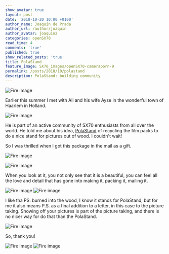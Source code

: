 ```yaml
---
show_avatar: true
layout: post
date: '2018-10-20 10:00 +0100'
author_name: Joaquín de Prada
author_url: /author/joaquin
author_avatar: joaquin2
categories: openSX70
read_time: 4
comments: 'true'
published: true
show_related_posts: 'true'
title: PolaStand
feature_image: SX70_images/openSX70-cameraporn-9
permalink: /posts/2018/10/polastand
description: PolaStand: building community
---
```

![Fire image]({{site.url}}/{{site.baseurl}}img/2018/10/2018-10-20-Polastand-9.jpg)

Earlier this summer I met with Ali and his wife Ayse in the wonderful town of Haarlem in Holland.


![Fire image]({{site.url}}/{{site.baseurl}}img/2018/10/2018-10-20-Polastand-0.jpg)

He is part of an active community of SX70 enthusiasts from all over the world. He told me about his idea, [PolaStand](https://www.polastand.com/) of recycling the film packs to do a nice stand for pictures out of wood. 
I couldn't wait!

So I was thrilled when I got this package in the mail as a gift.

![Fire image]({{site.url}}/{{site.baseurl}}img/2018/10/2018-10-20-Polastand-1.jpg)

![Fire image]({{site.url}}/{{site.baseurl}}img/2018/10/2018-10-20-Polastand-2.jpg)


When you look at it, you not only see that it is a beautiful, you can feel all the love and detail that has gone into making it, packing it, mailing it.

![Fire image]({{site.url}}/{{site.baseurl}}img/2018/10/2018-10-20-Polastand-3.jpg)
![Fire image]({{site.url}}/{{site.baseurl}}img/2018/10/2018-10-20-Polastand-4.jpg)

I like tha PS: burned into the wood, I know it stands for PolaStand, but for me it also means P.S. as a final addition to a letter, in this case to the picture taking. Showing off your pictures is part of the picture taking, and there is no nicer way for do that than the PolaStand.

![Fire image]({{site.url}}/{{site.baseurl}}img/2018/10/2018-10-20-Polastand-6.jpg)

So, thank you!

![Fire image]({{site.url}}/{{site.baseurl}}img/2018/10/2018-10-20-Polastand-7.jpg)
![Fire image]({{site.url}}/{{site.baseurl}}img/2018/10/2018-10-20-Polastand-8.jpg)